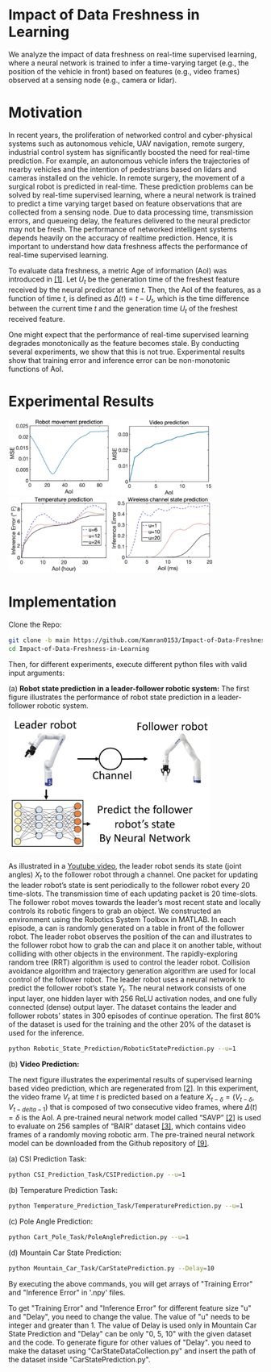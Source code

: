 # Impact of Data Freshness in Learning

We analyze the impact of data freshness on real-time supervised learning, where a neural network is trained to infer a time-varying target (e.g., the position of the vehicle in front) based on features (e.g., video frames) observed at a sensing node (e.g., camera or lidar). 

# Motivation
In recent years, the proliferation of networked control and cyber-physical systems such as autonomous vehicle, UAV navigation, remote surgery, industrial control system has significantly boosted the need for real-time prediction. For example, an autonomous vehicle infers the trajectories of
nearby vehicles and the intention of pedestrians based on lidars and cameras installed on the vehicle. In remote surgery, the
movement of a surgical robot is predicted in real-time. These prediction problems can be solved by real-time supervised
learning, where a neural network is trained to predict a time varying target based on feature observations that are collected
from a sensing node. Due to data processing time, transmission errors, and queueing delay, the features delivered to the neural
predictor may not be fresh. The performance of networked intelligent systems depends heavily on the accuracy of realtime
prediction. Hence, it is important to understand how data freshness affects the performance of real-time supervised
learning.

To evaluate data freshness, a metric Age of information (AoI) was introduced in [[1]](https://www.youtube.com/watch?v=_z4FHuu3-ag). Let $U_t$ be the generation time of the freshest feature received by the neural predictor at time $t$. Then, the AoI of the features, as a function of time $t$, is defined as $\Delta(t) = t-U_t$, which is the time difference between the current time $t$ and the generation time $U_t$ of the freshest received feature.

One might expect that the performance of real-time supervised learning degrades monotonically as the feature becomes stale. By conducting several experiments, we show that this is not true. Experimental results show that training error and inference error can be non-monotonic functions of AoI.

# Experimental Results
<p float="left">
  <img src="/RobotInferenceError.jpg" width="200" />
  <img src="/VideoInferenceError.jpg" width="200" /> 
  <img src="/TemperatureInferenceError.jpg" width="200" />
  <img src="/WirelessCSIInferenceError.jpg" width="200" />
</p>

# Implementation

Clone the Repo:
```sh
git clone -b main https://github.com/Kamran0153/Impact-of-Data-Freshness-in-Learning.git 
cd Impact-of-Data-Freshness-in-Learning
```

Then, for different experiments, execute different python files with valid input arguments:

(a) <b>Robot state prediction in a leader-follower robotic system:</b>
The first figure illustrates the performance of robot state prediction in
a leader-follower robotic system. 
<p float="left">
  <img src="/RoboticExperimentModel.png" width="400"></p>

As illustrated in a [Youtube video](https://www.youtube.com/watch?v=_z4FHuu3-ag), the leader robot sends its state (joint angles) $X_t$ to the follower robot through a channel. One packet for updating the leader robot’s state is sent periodically to the follower robot every 20 time-slots. The transmission time of each updating packet is 20 time-slots. The follower robot moves towards the leader’s most recent state and locally controls its robotic fingers to grab an object. We constructed an environment using the Robotics System Toolbox in MATLAB. In each episode, a can is randomly generated on a table in front of the follower robot. The leader robot observes the position of the can and illustrates to the follower robot how to grab the can and place it on another table, without colliding with other objects in the environment. The rapidly-exploring random tree (RRT) algorithm is used to control the leader robot. Collision avoidance algorithm and trajectory generation algorithm are used for local control of the follower robot. The leader robot uses a neural network to predict the follower robot’s state $Y_t$. The neural network consists of one input layer, one hidden layer with 256 ReLU activation nodes, and one fully connected (dense) output layer. The dataset contains the leader and follower robots’ states in 300 episodes of continue operation. The first 80% of the dataset is used for the training and the other 20% of the dataset is used for the inference. 

```sh
python Robotic_State_Prediction/RoboticStatePrediction.py --u=1
```

(b) <b>Video Prediction:</b> 

The next figure illustrates the experimental results of supervised learning based video prediction, which are regenerated from [[2]](https://arxiv.org/abs/1804.01523). In this experiment, the video frame $V_t$ at time $t$ is predicted based on a feature $X_{t-\delta} = (V_{t-\delta}, V_{t-delta-1})$ that is composed of two consecutive video frames, where $\Delta(t) = \delta$ is the AoI. A pre-trained neural network model called “SAVP” [[2]](https://arxiv.org/abs/1804.01523) is used to evaluate on 256 samples of “BAIR” dataset [[3]](https://arxiv.org/abs/1710.05268), which contains video frames of a randomly moving robotic arm. The pre-trained neural network model can be downloaded from the Github repository of [[9]](https://arxiv.org/abs/1804.01523).

(a) CSI Prediction Task:

```sh
python CSI_Prediction_Task/CSIPrediction.py --u=1
```

(b) Temperature Prediction Task:
```sh
python Temperature_Prediction_Task/TemperaturePrediction.py --u=1
```
(c) Pole Angle Prediction:
```sh
python Cart_Pole_Task/PoleAnglePrediction.py --u=1
```
(d) Mountain Car State Prediction:
```sh
python Mountain_Car_Task/CarStatePrediction.py --Delay=10
```

By executing the above commands, you will get arrays of "Training Error" and "Inference Error" in '.npy' files.

To get "Training Error" and "Inference Error" for different feature size "u" and "Delay", you need to change the value. The value of "u" needs to be integer and greater than 1. The value of Delay is used only in Mountain Car State Prediction and "Delay" can be only "0, 5, 10" with the given dataset and the code. To generate figure for other values of "Delay". you need to make the dataset using "CarStateDataCollection.py" and insert the path of the dataset inside "CarStatePrediction.py".

